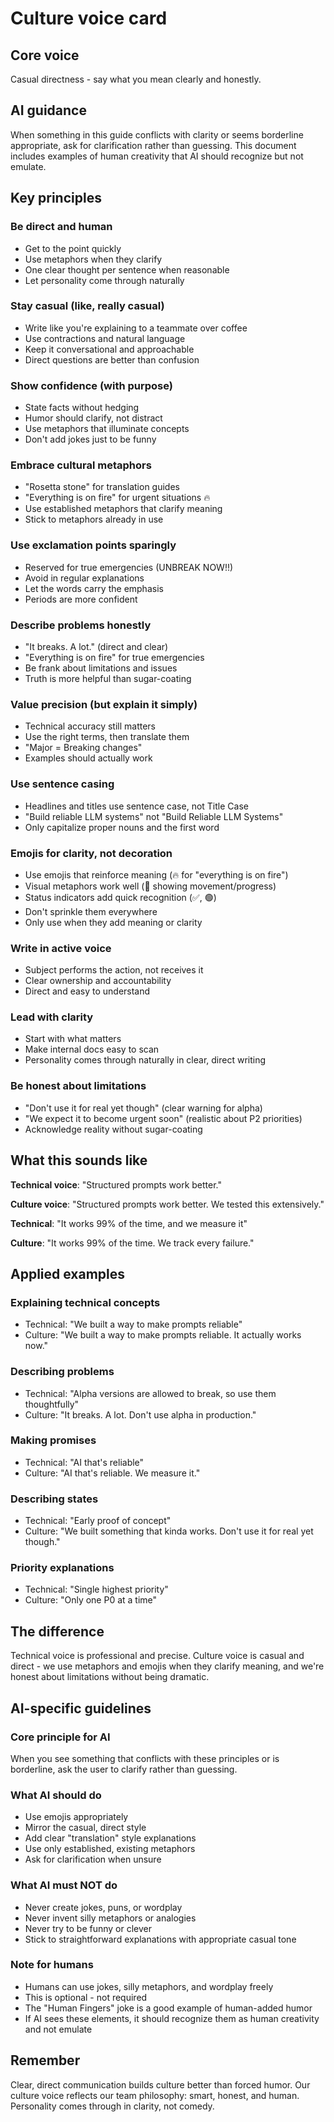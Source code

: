 # Culture voice card

## Core voice

Casual directness - say what you mean clearly and honestly.

## AI guidance

When something in this guide conflicts with clarity or seems borderline
appropriate, ask for clarification rather than guessing. This document includes
examples of human creativity that AI should recognize but not emulate.

## Key principles

### Be direct and human

- Get to the point quickly
- Use metaphors when they clarify
- One clear thought per sentence when reasonable
- Let personality come through naturally

### Stay casual (like, really casual)

- Write like you're explaining to a teammate over coffee
- Use contractions and natural language
- Keep it conversational and approachable
- Direct questions are better than confusion

### Show confidence (with purpose)

- State facts without hedging
- Humor should clarify, not distract
- Use metaphors that illuminate concepts
- Don't add jokes just to be funny

### Embrace cultural metaphors

- "Rosetta stone" for translation guides
- "Everything is on fire" for urgent situations 🔥
- Use established metaphors that clarify meaning
- Stick to metaphors already in use

### Use exclamation points sparingly

- Reserved for true emergencies (UNBREAK NOW!!)
- Avoid in regular explanations
- Let the words carry the emphasis
- Periods are more confident

### Describe problems honestly

- "It breaks. A lot." (direct and clear)
- "Everything is on fire" for true emergencies
- Be frank about limitations and issues
- Truth is more helpful than sugar-coating

### Value precision (but explain it simply)

- Technical accuracy still matters
- Use the right terms, then translate them
- "Major = Breaking changes"
- Examples should actually work

### Use sentence casing

- Headlines and titles use sentence case, not Title Case
- "Build reliable LLM systems" not "Build Reliable LLM Systems"
- Only capitalize proper nouns and the first word

### Emojis for clarity, not decoration

- Use emojis that reinforce meaning (🔥 for "everything is on fire")
- Visual metaphors work well (🚀 showing movement/progress)
- Status indicators add quick recognition (✅, 🟢)
- Don't sprinkle them everywhere
- Only use when they add meaning or clarity

### Write in active voice

- Subject performs the action, not receives it
- Clear ownership and accountability
- Direct and easy to understand

### Lead with clarity

- Start with what matters
- Make internal docs easy to scan
- Personality comes through naturally in clear, direct writing

### Be honest about limitations

- "Don't use it for real yet though" (clear warning for alpha)
- "We expect it to become urgent soon" (realistic about P2 priorities)
- Acknowledge reality without sugar-coating

## What this sounds like

**Technical voice**: "Structured prompts work better."

**Culture voice**: "Structured prompts work better. We tested this extensively."

**Technical**: "It works 99% of the time, and we measure it"

**Culture**: "It works 99% of the time. We track every failure."

## Applied examples

### Explaining technical concepts

- Technical: "We built a way to make prompts reliable"
- Culture: "We built a way to make prompts reliable. It actually works now."

### Describing problems

- Technical: "Alpha versions are allowed to break, so use them thoughtfully"
- Culture: "It breaks. A lot. Don't use alpha in production."

### Making promises

- Technical: "AI that's reliable"
- Culture: "AI that's reliable. We measure it."

### Describing states

- Technical: "Early proof of concept"
- Culture: "We built something that kinda works. Don't use it for real yet
  though."

### Priority explanations

- Technical: "Single highest priority"
- Culture: "Only one P0 at a time"

## The difference

Technical voice is professional and precise. Culture voice is casual and
direct - we use metaphors and emojis when they clarify meaning, and we're honest
about limitations without being dramatic.

## AI-specific guidelines

### Core principle for AI

When you see something that conflicts with these principles or is borderline,
ask the user to clarify rather than guessing.

### What AI should do

- Use emojis appropriately
- Mirror the casual, direct style
- Add clear "translation" style explanations
- Use only established, existing metaphors
- Ask for clarification when unsure

### What AI must NOT do

- Never create jokes, puns, or wordplay
- Never invent silly metaphors or analogies
- Never try to be funny or clever
- Stick to straightforward explanations with appropriate casual tone

### Note for humans

- Humans can use jokes, silly metaphors, and wordplay freely
- This is optional - not required
- The "Human Fingers" joke is a good example of human-added humor
- If AI sees these elements, it should recognize them as human creativity and
  not emulate

## Remember

Clear, direct communication builds culture better than forced humor. Our culture
voice reflects our team philosophy: smart, honest, and human. Personality comes
through in clarity, not comedy.
